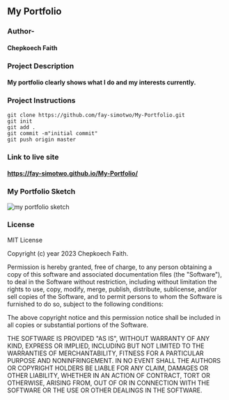 ## My Portfolio
### Author-
#### Chepkoech Faith

### Project Description
#### My portfolio clearly shows what I do and my interests currently.

### Project Instructions

```
git clone https://github.com/fay-simotwo/My-Portfolio.git
git init
git add .
git commit -m"initial commit"
git push origin master

```
### Link to live site
#### https://fay-simotwo.github.io/My-Portfolio/

### My Portfolio Sketch
![my portfolio sketch](https://user-images.githubusercontent.com/117070967/236681943-85d01da2-fb4c-4aab-8c1a-aed16d200645.jpg)

### License
MIT License

Copyright (c) year 2023 Chepkoech Faith.

Permission is hereby granted, free of charge, to any person obtaining a copy
of this software and associated documentation files (the "Software"), to deal
in the Software without restriction, including without limitation the rights
to use, copy, modify, merge, publish, distribute, sublicense, and/or sell
copies of the Software, and to permit persons to whom the Software is
furnished to do so, subject to the following conditions:

The above copyright notice and this permission notice shall be included in all
copies or substantial portions of the Software.

THE SOFTWARE IS PROVIDED "AS IS", WITHOUT WARRANTY OF ANY KIND, EXPRESS OR
IMPLIED, INCLUDING BUT NOT LIMITED TO THE WARRANTIES OF MERCHANTABILITY,
FITNESS FOR A PARTICULAR PURPOSE AND NONINFRINGEMENT. IN NO EVENT SHALL THE
AUTHORS OR COPYRIGHT HOLDERS BE LIABLE FOR ANY CLAIM, DAMAGES OR OTHER
LIABILITY, WHETHER IN AN ACTION OF CONTRACT, TORT OR OTHERWISE, ARISING FROM,
OUT OF OR IN CONNECTION WITH THE SOFTWARE OR THE USE OR OTHER DEALINGS IN THE
SOFTWARE.

 

